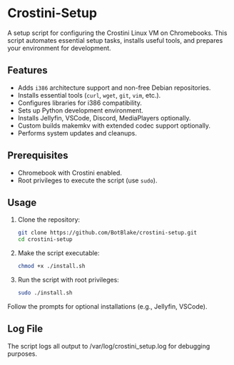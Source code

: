 # Crostini-Setup

A setup script for configuring the Crostini Linux VM on Chromebooks. This script automates essential setup tasks, installs useful tools, and prepares your environment for development.

## Features
- Adds `i386` architecture support and non-free Debian repositories.
- Installs essential tools (`curl`, `wget`, `git`, `vim`, etc.).
- Configures libraries for i386 compatibility.
- Sets up Python development environment.
- Installs Jellyfin, VSCode, Discord, MediaPlayers optionally.
- Custom builds makemkv with extended codec support optionally.
- Performs system updates and cleanups.

## Prerequisites
- Chromebook with Crostini enabled.
- Root privileges to execute the script (use `sudo`).

## Usage
1. Clone the repository:
   ```bash
   git clone https://github.com/BotBlake/crostini-setup.git
   cd crostini-setup
    ```
   
2. Make the script executable:
    ```bash
    chmod +x ./install.sh
    ```
3. Run the script with root privileges:
    ```bash
    sudo ./install.sh
    ```
  Follow the prompts for optional installations (e.g., Jellyfin, VSCode).

## Log File
The script logs all output to /var/log/crostini_setup.log for debugging purposes.
